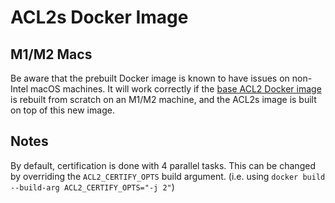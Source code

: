 # ACL2s Docker Image

## M1/M2 Macs
Be aware that the prebuilt Docker image is known to have issues on non-Intel macOS machines. It will work correctly if the [base ACL2 Docker image](https://github.com/mister-walter/acl2-docker) is rebuilt from scratch on an M1/M2 machine, and the ACL2s image is built on top of this new image.

## Notes
By default, certification is done with 4 parallel tasks. This can be changed by overriding the `ACL2_CERTIFY_OPTS` build argument. (i.e. using `docker build --build-arg ACL2_CERTIFY_OPTS="-j 2"`)
